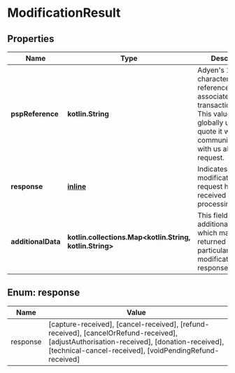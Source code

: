 
# ModificationResult

## Properties
Name | Type | Description | Notes
------------ | ------------- | ------------- | -------------
**pspReference** | **kotlin.String** | Adyen&#39;s 16-character string reference associated with the transaction/request. This value is globally unique; quote it when communicating with us about this request. | 
**response** | [**inline**](#Response) | Indicates if the modification request has been received for processing. | 
**additionalData** | **kotlin.collections.Map&lt;kotlin.String, kotlin.String&gt;** | This field contains additional data, which may be returned in a particular modification response. |  [optional]


<a name="Response"></a>
## Enum: response
Name | Value
---- | -----
response | [capture-received], [cancel-received], [refund-received], [cancelOrRefund-received], [adjustAuthorisation-received], [donation-received], [technical-cancel-received], [voidPendingRefund-received]



